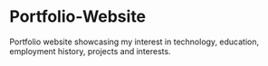 # Portfolio-Website
Portfolio website showcasing my interest in technology, education, employment history, projects and interests.
